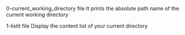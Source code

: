 0-current_working_directory file
It prints the absolute path name of the current working directory

1-listit file
Display the content list of your current directory
